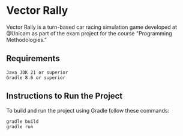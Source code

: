 # Vector Rally
Vector Rally is a turn-based car racing simulation game developed at @Unicam as part of the exam project for the course "Programming Methodologies."

## Requirements
```
Java JDK 21 or superior
Gradle 8.6 or superior
```
## Instructions to Run the Project
To build and run the project using Gradle follow these commands:
```
gradle build
gradle run
```
